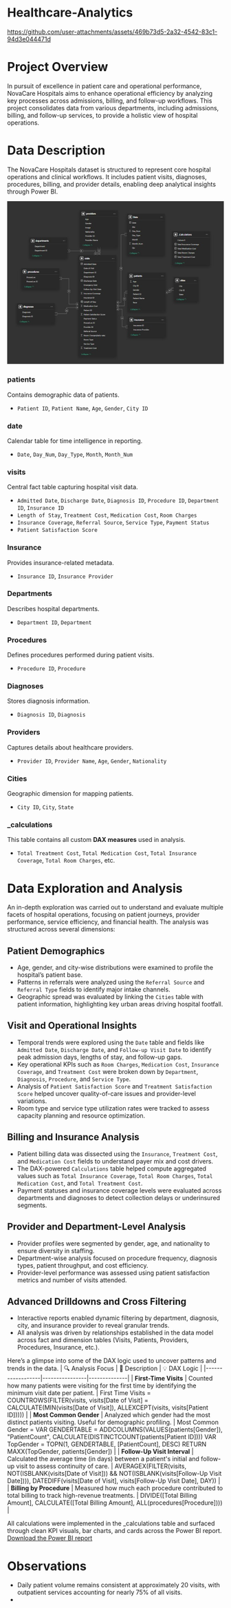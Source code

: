# Healthcare-Analytics
https://github.com/user-attachments/assets/469b73d5-2a32-4542-83c1-94d3e044471d

# Project Overview
In pursuit of excellence in patient care and operational performance, NovaCare Hospitals aims to enhance operational efficiency by analyzing key processes across admissions, billing, and follow-up workflows. This project consolidates data from various departments, including admissions, billing, and follow-up services, to provide a holistic view of hospital operations. 

# Data Description
The NovaCare Hospitals dataset is structured to represent core hospital operations and clinical workflows. It includes patient visits, diagnoses, procedures, billing, and provider details, enabling deep analytical insights through Power BI.

![Healthcare-Analytics](Images/datamodel.jpg)
### patients
Contains demographic data of patients.
- `Patient ID`, `Patient Name`, `Age`, `Gender`, `City ID`

### date
Calendar table for time intelligence in reporting.
- `Date`, `Day_Num`, `Day_Type`, `Month`, `Month_Num`

### visits
Central fact table capturing hospital visit data.
- `Admitted Date`, `Discharge Date`, `Diagnosis ID`, `Procedure ID`, `Department ID`, `Insurance ID`
- `Length of Stay`, `Treatment Cost`, `Medication Cost`, `Room Charges`
- `Insurance Coverage`, `Referral Source`, `Service Type`, `Payment Status`
- `Patient Satisfaction Score`

### Insurance
Provides insurance-related metadata.
- `Insurance ID`, `Insurance Provider`

### Departments
Describes hospital departments.
- `Department ID`, `Department`

### Procedures
Defines procedures performed during patient visits.
- `Procedure ID`, `Procedure`

### Diagnoses
Stores diagnosis information.
- `Diagnosis ID`, `Diagnosis`

### Providers
Captures details about healthcare providers.
- `Provider ID`, `Provider Name`, `Age`, `Gender`, `Nationality`

### Cities
Geographic dimension for mapping patients.
- `City ID`, `City`, `State`

### _calculations
This table contains all custom **DAX measures** used in analysis.
- `Total Treatment Cost`, `Total Medication Cost`, `Total Insurance Coverage`, `Total Room Charges`, etc.

# Data Exploration and Analysis

An in-depth exploration was carried out to understand and evaluate multiple facets of hospital operations, focusing on patient journeys, provider performance, service efficiency, and financial health. The analysis was structured across several dimensions:

## Patient Demographics
- Age, gender, and city-wise distributions were examined to profile the hospital’s patient base.
- Patterns in referrals were analyzed using the `Referral Source` and `Referral Type` fields to identify major intake channels.
- Geographic spread was evaluated by linking the `Cities` table with patient information, highlighting key urban areas driving hospital footfall.

## Visit and Operational Insights
- Temporal trends were explored using the `Date` table and fields like `Admitted Date`, `Discharge Date`, and `Follow-up Visit Date` to identify peak admission days, lengths of stay, and follow-up gaps.
- Key operational KPIs such as `Room Charges`, `Medication Cost`, `Insurance Coverage`, and `Treatment Cost` were broken down by `Department`, `Diagnosis`, `Procedure`, and `Service Type`.
- Analysis of `Patient Satisfaction Score` and `Treatment Satisfaction Score` helped uncover quality-of-care issues and provider-level variations.
- Room type and service type utilization rates were tracked to assess capacity planning and resource optimization.

## Billing and Insurance Analysis
- Patient billing data was dissected using the `Insurance`, `Treatment Cost`, and `Medication Cost` fields to understand payer mix and cost drivers.
- The DAX-powered `Calculations` table helped compute aggregated values such as `Total Insurance Coverage`, `Total Room Charges`, `Total Medication Cost`, and `Total Treatment Cost`.
- Payment statuses and insurance coverage levels were evaluated across departments and diagnoses to detect collection delays or underinsured segments.

## Provider and Department-Level Analysis
- Provider profiles were segmented by gender, age, and nationality to ensure diversity in staffing.
- Department-wise analysis focused on procedure frequency, diagnosis types, patient throughput, and cost efficiency.
- Provider-level performance was assessed using patient satisfaction metrics and number of visits attended.

## Advanced Drilldowns and Cross Filtering
- Interactive reports enabled dynamic filtering by department, diagnosis, city, and insurance provider to reveal granular trends.
- All analysis was driven by relationships established in the data model across fact and dimension tables (Visits, Patients, Providers, Procedures, Insurance, etc.).

Here’s a glimpse into some of the DAX logic used to uncover patterns and trends in the data.
| 🔍 Analysis Focus | 📝 Description | 💡 DAX Logic |
|------------------|----------------|--------------|
| **First-Time Visits** | Counted how many patients were visiting for the first time by identifying the minimum visit date per patient. | First Time Visits = COUNTROWS(FILTER(visits, visits[Date of Visit] = CALCULATE(MIN(visits[Date of Visit]), ALLEXCEPT(visits, visits[Patient ID])))) |
| **Most Common Gender** | Analyzed which gender had the most distinct patients visiting. Useful for demographic profiling. | Most Common Gender = VAR GENDERTABLE = ADDCOLUMNS(VALUES(patients[Gender]), "PatientCount", CALCULATE(DISTINCTCOUNT(patients[Patient ID]))) VAR TopGender = TOPN(1, GENDERTABLE, [PatientCount], DESC) RETURN MAXX(TopGender, patients[Gender]) |
| **Follow-Up Visit Interval** | Calculated the average time (in days) between a patient's initial and follow-up visit to assess continuity of care. | AVERAGEX(FILTER(visits, NOT(ISBLANK(visits[Date of Visit])) && NOT(ISBLANK(visits[Follow-Up Visit Date]))), DATEDIFF(visits[Date of Visit], visits[Follow-Up Visit Date], DAY)) |
| **Billing by Procedure** | Measured how much each procedure contributed to total billing to track high-revenue treatments. | DIVIDE([Total Billing Amount], CALCULATE([Total Billing Amount], ALL(procedures[Procedure]))) |

All calculations were implemented in the _calculations table and surfaced through clean KPI visuals, bar charts, and cards across the Power BI report.
[Download the Power BI report](Healthcare-Analytics/Final_Report.pbix)

# Observations
- Daily patient volume remains consistent at approximately 20 visits, with outpatient services accounting for nearly 75% of all visits.
- 
